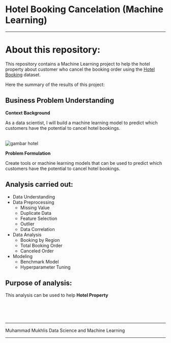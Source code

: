 
# Hotel Booking Cancelation (Machine Learning) 
****

# About this repository:

This repository contains a Machine Learning project to help the hotel property about customer who cancel the booking order using the [Hotel Booking](https://www.kaggle.com/datasets/barathsrinath/hotel-booking) dataset.<br>

Here the summary of the results of this project:

## **Business Problem Understanding**

**Context**
**Background**

As a data scientist, I will build a machine learning model to predict which customers have the potential to cancel hotel bookings.
<br>
<br>

![gambar hotel](https://wallpapermemory.com/uploads/379/hotel-background-hd-1920x1200-494980.jpg)

**Problem Formulation**

Create tools or machine learning models that can be used to predict which customers have the potential to cancel hotel bookings.

## **Analysis carried out:**

- Data Understanding
- Data Preprocessing
  - Missing Value
  - Duplicate Data
  - Feature Selection
  - Outlier
  - Data Correlation
- Data Analysis
  - Booking by Region
  - Total Booking Order
  - Canceled Order
- Modeling
  - Benchmark Model
  - Hyperparameter Tuning

## **Purpose of analysis:**

This analysis can be used to help **Hotel Property**

<br>
<br>
<br>

****
Muhammad Mukhlis Data Science and Machine Learning
****


